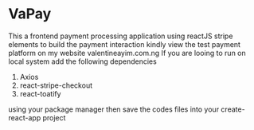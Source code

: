 # VaPay
This a frontend payment processing application using reactJS stripe elements to build the payment interaction kindly view the test payment platform on my website valentineayim.com.ng
If you are looing to run on local system add the following dependencies
1. Axios
2. react-stripe-checkout
3. react-toatify

using your package manager then save the codes files into your create-react-app project
